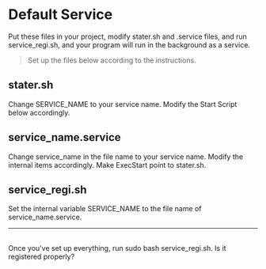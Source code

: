 # Default Service
Put these files in your project, modify stater.sh and .service files, and run service_regi.sh, and your program will run in the background as a service.
> Set up the files below according to the instructions.

## stater.sh
Change SERVICE_NAME to your service name. Modify the Start Script below accordingly.

## service_name.service
Change service_name in the file name to your service name. Modify the internal items accordingly. Make ExecStart point to stater.sh.

## service_regi.sh
Set the internal variable SERVICE_NAME to the file name of service_name.service.

<hr>
<br>
Once you've set up everything, run sudo bash service_regi.sh. Is it registered properly?